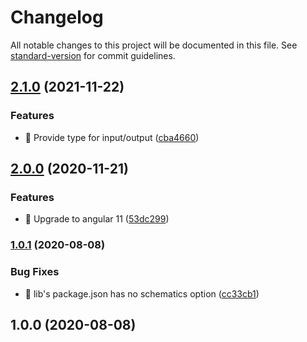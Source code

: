 # Changelog

All notable changes to this project will be documented in this file. See [standard-version](https://github.com/conventional-changelog/standard-version) for commit guidelines.

## [2.1.0](https://github.com/iresa-org/ngx-metric-prefix/compare/v2.0.0...v2.1.0) (2021-11-22)


### Features

* 🎸 Provide type for input/output ([cba4660](https://github.com/iresa-org/ngx-metric-prefix/commit/cba4660320d125ae2643130f3fd56ebcd1cee941))

## [2.0.0](https://github.com/iresa-org/ngx-metric-prefix/compare/v1.0.1...v2.0.0) (2020-11-21)


### Features

* 🎸 Upgrade to angular 11 ([53dc299](https://github.com/iresa-org/ngx-metric-prefix/commit/53dc29922b52fcc6b260ae1e49b29b8b50510d77))

### [1.0.1](https://github.com/iresa-org/ngx-metric-prefix/compare/v1.0.0...v1.0.1) (2020-08-08)


### Bug Fixes

* 🐛 lib's package.json has no schematics option ([cc33cb1](https://github.com/iresa-org/ngx-metric-prefix/commit/cc33cb10ad7b833c7d849ca5ea9e4c06cf46912c))

## 1.0.0 (2020-08-08)
